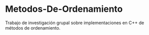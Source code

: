 # Metodos-De-Ordenamiento
Trabajo de investigación grupal sobre implementaciones en C++ de métodos de ordenamiento.
